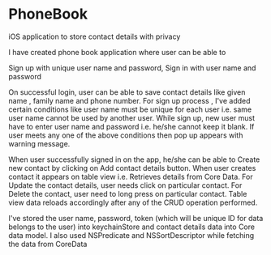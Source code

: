 # PhoneBook
iOS application to store contact details with privacy

I have created phone book application where user can be able to

Sign up with unique user name and password, 
Sign in with user name and password

On successful login, user can be able to save contact details like given name , family name and phone number.
For sign up process , I've added certain conditions like user name must be unique for each user i.e. same user name cannot be used by another user. While sign up, new user must have to enter user name and password i.e. he/she cannot keep it blank. If user meets any one of the above conditions then pop up appears with warning message.

When user successfully signed in on the app, he/she can be able to Create new contact by clicking on Add contact details button. When user creates contact it appears on table view i.e. Retrieves details from Core Data. For Update the contact details, user needs click on particular contact. For Delete the contact, user need to long press on particular contact. Table view data reloads accordingly after any of the CRUD operation performed.

I've stored the user name, password, token (which will be unique ID for data belongs to the user) into keychainStore and contact details data into Core data model. I also used NSPredicate and NSSortDescriptor while fetching the data from CoreData
